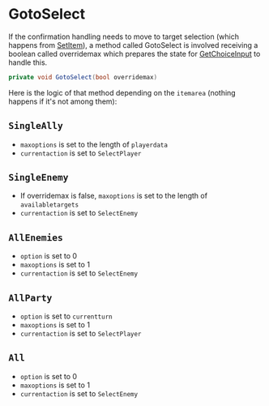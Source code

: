 # GotoSelect
If the confirmation handling needs to move to target selection (which happens from [SetItem](SetItem.md)), a method called GotoSelect is involved receiving a boolean called overridemax which prepares the state for [GetChoiceInput](GetChoiceInput.md) to handle this.

```cs
private void GotoSelect(bool overridemax)
```

Here is the logic of that method depending on the `itemarea` (nothing happens if it's not among them):

## `SingleAlly`

- `maxoptions` is set to the length of `playerdata`
- `currentaction` is set to `SelectPlayer`

## `SingleEnemy`

- If overridemax is false, `maxoptions` is set to the length of `availabletargets`
- `currentaction` is set to `SelectEnemy`

## `AllEnemies`

- `option` is set to 0
- `maxoptions` is set to 1
- `currentaction` is set to `SelectEnemy`

## `AllParty`

- `option` is set to `currentturn`
- `maxoptions` is set to 1
- `currentaction` is set to `SelectPlayer`

## `All`

- `option` is set to 0
- `maxoptions` is set to 1
- `currentaction` is set to `SelectEnemy`
